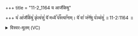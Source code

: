 +++
title = "11-2_1164 य आर्जीकेषु"

+++
य꣡ आ꣢र्जी꣣के꣢षु꣣ कृ꣡त्व꣢सु꣣ ये꣡ मध्ये꣢꣯ प꣣꣬स्त्या꣢꣯नाम्। ये꣢ वा꣣ ज꣡ने꣢षु प꣣ञ्च꣡सु꣢ ॥ 11-2:1164 ॥

<details><summary>विस्वर-मूलम् (VC)</summary>

य आर्जीकेषु कृत्वसु ये मध्ये पस्त्यानाम् । ये वा जनेषु पञ्चसु ॥११६४॥
</details>